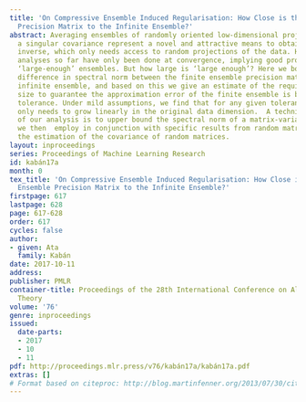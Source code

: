```yaml
---
title: 'On Compressive Ensemble Induced Regularisation: How Close is the Finite Ensemble
  Precision Matrix to the Infinite Ensemble?'
abstract: Averaging ensembles of randomly oriented low-dimensional projections of
  a singular covariance represent a novel and attractive means to obtain a well-conditioned
  inverse, which only needs access to random projections of the data. However, theoretical
  analyses so far have only been done at convergence, implying good properties for
  ‘large-enough’ ensembles. But how large is ‘large enough’? Here we bound the expected
  difference in spectral norm between the finite ensemble precision matrix and the
  infinite ensemble, and based on this we give an estimate of the required ensemble
  size to guarantee the approximation error of the finite ensemble is below a given
  tolerance. Under mild assumptions, we find that for any given tolerance, the ensemble
  only needs to grow linearly in the original data dimension.  A technical ingredient
  of our analysis is to upper bound the spectral norm of a matrix-variate T,  which
  we then  employ in conjunction with specific results from random matrix theory regarding
  the estimation of the covariance of random matrices.
layout: inproceedings
series: Proceedings of Machine Learning Research
id: kabán17a
month: 0
tex_title: 'On Compressive Ensemble Induced Regularisation: How Close is the Finite
  Ensemble Precision Matrix to the Infinite Ensemble?'
firstpage: 617
lastpage: 628
page: 617-628
order: 617
cycles: false
author:
- given: Ata
  family: Kabán
date: 2017-10-11
address: 
publisher: PMLR
container-title: Proceedings of the 28th International Conference on Algorithmic Learning
  Theory
volume: '76'
genre: inproceedings
issued:
  date-parts:
  - 2017
  - 10
  - 11
pdf: http://proceedings.mlr.press/v76/kabán17a/kabán17a.pdf
extras: []
# Format based on citeproc: http://blog.martinfenner.org/2013/07/30/citeproc-yaml-for-bibliographies/
---
```

